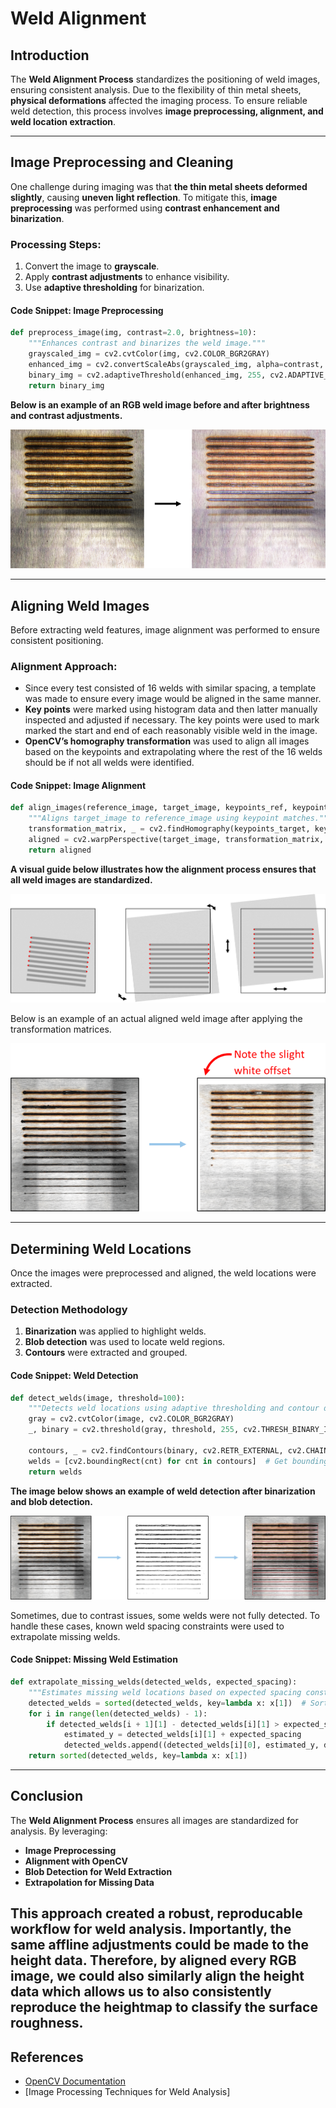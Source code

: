 # **Weld Alignment**

## **Introduction**
The **Weld Alignment Process** standardizes the positioning of weld images, ensuring consistent analysis. Due to the flexibility of thin metal sheets, **physical deformations** affected the imaging process. To ensure reliable weld detection, this process involves **image preprocessing, alignment, and weld location extraction**.

---

## **Image Preprocessing and Cleaning**
One challenge during imaging was that **the thin metal sheets deformed slightly**, causing **uneven light reflection**. To mitigate this, **image preprocessing** was performed using **contrast enhancement and binarization**.

### **Processing Steps:**
1. Convert the image to **grayscale**.
2. Apply **contrast adjustments** to enhance visibility.
3. Use **adaptive thresholding** for binarization.

#### **Code Snippet: Image Preprocessing**
```python
def preprocess_image(img, contrast=2.0, brightness=10):
    """Enhances contrast and binarizes the weld image."""
    grayscaled_img = cv2.cvtColor(img, cv2.COLOR_BGR2GRAY)
    enhanced_img = cv2.convertScaleAbs(grayscaled_img, alpha=contrast, beta=brightness)
    binary_img = cv2.adaptiveThreshold(enhanced_img, 255, cv2.ADAPTIVE_THRESH_GAUSSIAN_C, cv2.THRESH_BINARY, 155, 20)
    return binary_img
```

**Below is an example of an RGB weld image before and after brightness and contrast adjustments.**

![Example of RGB Image Pre-Processing](../../../assets/images/weld_image_preprocessing.png)

---

## **Aligning Weld Images**
Before extracting weld features, image alignment was performed to ensure consistent positioning.

### **Alignment Approach:**
- Since every test consisted of 16 welds with similar spacing, a template was made to ensure every image would be 
aligned in the same manner.
- **Key points** were marked using histogram data and then latter manually inspected and adjusted if necessary. The key points were used to mark
marked the start and end of each reasonably visible weld in the image.
- **OpenCV’s homography transformation** was used to align all images based on the keypoints and extrapolating where the rest of the 16 welds should be if not all welds were identified.

#### **Code Snippet: Image Alignment**
```python
def align_images(reference_image, target_image, keypoints_ref, keypoints_target):
    """Aligns target_image to reference_image using keypoint matches."""
    transformation_matrix, _ = cv2.findHomography(keypoints_target, keypoints_ref, cv2.RANSAC)
    aligned = cv2.warpPerspective(target_image, transformation_matrix, (reference_image.shape[1], reference_image.shape[0]))
    return aligned
```

**A visual guide below illustrates how the alignment process ensures that all weld images are standardized.**

![Graphic Representation of Image Alignment](../../../assets/images/weld_image_alignment_graphic.png)

Below is an example of an actual aligned weld image after applying the transformation matrices.

![Example of Aligned Weld Image](../../../assets/images/aligned_weld_example.png)

---

## **Determining Weld Locations**
Once the images were preprocessed and aligned, the weld locations were extracted.

### **Detection Methodology**
1. **Binarization** was applied to highlight welds.
2. **Blob detection** was used to locate weld regions.
3. **Contours** were extracted and grouped.

#### **Code Snippet: Weld Detection**
```python
def detect_welds(image, threshold=100):
    """Detects weld locations using adaptive thresholding and contour detection."""
    gray = cv2.cvtColor(image, cv2.COLOR_BGR2GRAY)
    _, binary = cv2.threshold(gray, threshold, 255, cv2.THRESH_BINARY_INV)
    
    contours, _ = cv2.findContours(binary, cv2.RETR_EXTERNAL, cv2.CHAIN_APPROX_SIMPLE)
    welds = [cv2.boundingRect(cnt) for cnt in contours]  # Get bounding boxes
    return welds
```

**The image below shows an example of weld detection after binarization and blob detection.**

![Example of Weld Detection using Blob Detection](../../../assets/images/weld_detection_with_blobs.png)

Sometimes, due to contrast issues, some welds were not fully detected. To handle these cases, known weld spacing constraints were used to extrapolate missing welds.

#### **Code Snippet: Missing Weld Estimation**
```python
def extrapolate_missing_welds(detected_welds, expected_spacing):
    """Estimates missing weld locations based on expected spacing constraints."""
    detected_welds = sorted(detected_welds, key=lambda x: x[1])  # Sort by Y position
    for i in range(len(detected_welds) - 1):
        if detected_welds[i + 1][1] - detected_welds[i][1] > expected_spacing:
            estimated_y = detected_welds[i][1] + expected_spacing
            detected_welds.append((detected_welds[i][0], estimated_y, detected_welds[i][2], detected_welds[i][3]))
    return sorted(detected_welds, key=lambda x: x[1])
```

---

## **Conclusion**
The **Weld Alignment Process** ensures all images are standardized for analysis. By leveraging:

- **Image Preprocessing**
- **Alignment with OpenCV**
- **Blob Detection for Weld Extraction**
- **Extrapolation for Missing Data**

This approach created a robust, reproducable workflow for weld analysis. Importantly, the same affline adjustments could be made to the height data.
Therefore, by aligned every RGB image, we could also similarly align the height data which allows us to also consistently reproduce the heightmap to classify the surface roughness.
---

## References
- [OpenCV Documentation](https://docs.opencv.org/)
- [Image Processing Techniques for Weld Analysis]

